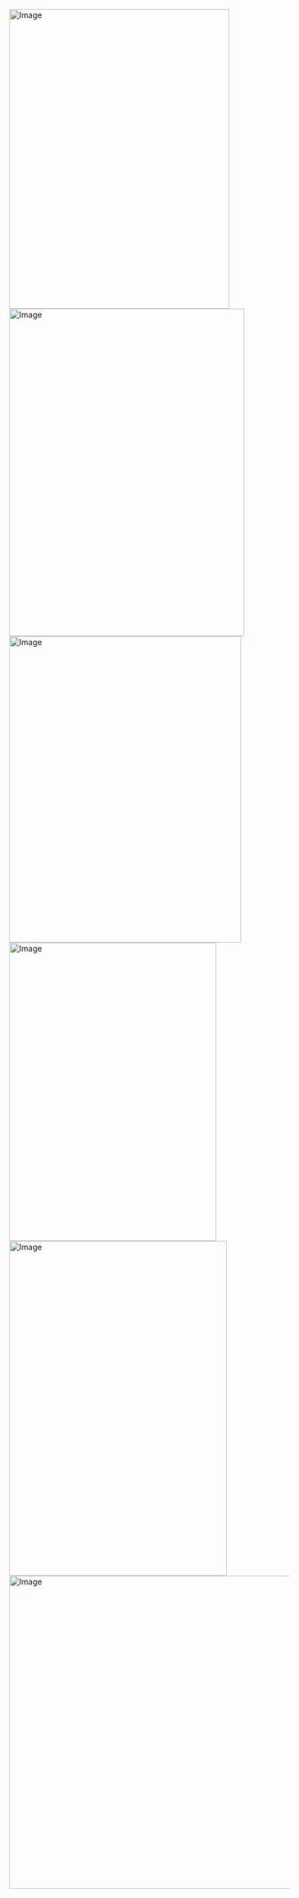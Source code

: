 <img width="395" height="538" alt="Image" src="https://github.com/user-attachments/assets/7a8f149d-5d98-413e-9065-5c69525c5462" />
<img width="422" height="588" alt="Image" src="https://github.com/user-attachments/assets/f97222a4-1998-4362-9f79-450dffce69df" />
<img width="417" height="550" alt="Image" src="https://github.com/user-attachments/assets/45b870cd-1639-4be4-b50a-17592179623d" />

<img width="372" height="536" alt="Image" src="https://github.com/user-attachments/assets/c600ad3f-28a6-4d46-91ef-b3fa786084c6" />
<img width="391" height="601" alt="Image" src="https://github.com/user-attachments/assets/ebd749ca-5131-4d1e-b55a-aa9a47fb15bf" />
<img width="993" height="562" alt="Image" src="https://github.com/user-attachments/assets/972a95ee-0e1c-4a2b-b171-2c687e03395d" />
